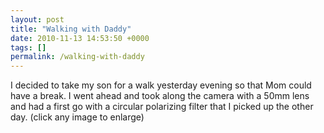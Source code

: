 ```yaml
---
layout: post
title: "Walking with Daddy"
date: 2010-11-13 14:53:50 +0000
tags: []
permalink: /walking-with-daddy
---
```




I decided to take my son for a walk yesterday evening so that Mom could
have a break. I went ahead and took along the camera with a 50mm lens
and had a first go with a circular polarizing filter that I picked up
the other day. (click any image to enlarge)




